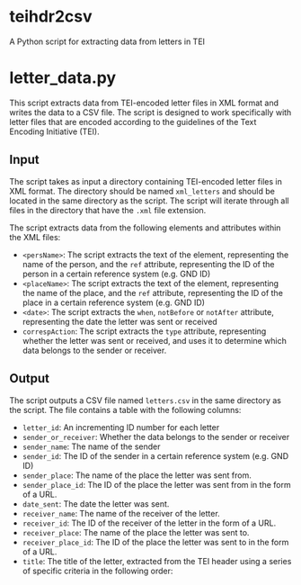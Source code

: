 # teihdr2csv
A Python script for extracting data from letters in TEI 


# letter_data.py

This script extracts data from TEI-encoded letter files in XML format and writes the data to a CSV file. The script is designed to work specifically with letter files that are encoded according to the guidelines of the Text Encoding Initiative (TEI).

## Input

The script takes as input a directory containing TEI-encoded letter files in XML format. The directory should be named `xml_letters` and should be located in the same directory as the script. The script will iterate through all files in the directory that have the `.xml` file extension.

The script extracts data from the following elements and attributes within the XML files:

-   `<persName>`: The script extracts the text of the element, representing the name of the person, and the `ref` attribute, representing the ID of the person in a certain reference system (e.g. GND ID)
-   `<placeName>`: The script extracts the text of the element, representing the name of the place, and the `ref` attribute, representing the ID of the place in a certain reference system (e.g. GND ID)
-   `<date>`: The script extracts the `when`, `notBefore` or `notAfter` attribute, representing the date the letter was sent or received
-   `correspAction`: The script extracts the `type` attribute, representing whether the letter was sent or received, and uses it to determine which data belongs to the sender or receiver.


## Output

The script outputs a CSV file named `letters.csv` in the same directory as the script. The file contains a table with the following columns:

-   `letter_id`: An incrementing ID number for each letter
-   `sender_or_receiver`: Whether the data belongs to the sender or receiver
-   `sender_name`: The name of the sender
-   `sender_id`: The ID of the sender in a certain reference system (e.g. GND ID)
-   `sender_place`: The name of the place the letter was sent from.
-   `sender_place_id`: The ID of the place the letter was sent from in the form of a URL.
-   `date_sent`: The date the letter was sent.
-   `receiver_name`: The name of the receiver of the letter.
-   `receiver_id`: The ID of the receiver of the letter in the form of a URL.
-   `receiver_place`: The name of the place the letter was sent to.
-   `receiver_place_id`: The ID of the place the letter was sent to in the form of a URL.
-    `title`: The title of the letter, extracted from the TEI header using a series of specific criteria in the following order: <title> element with no attributes, <title xml:lang="de">, <title type="main">, <title level="a">, <title level="a" n="1">, <title level="a" n="2">, <title n="digital">
-   `url`: The URL of the letter, extracted from the TEI header using the <publicationStmt> element and the <idno type="URLWeb"> element
-   `file_name`: The name of the file that the script iterated through, taken from the "xml_letters" folder.

The script only writes rows to the CSV file if it is able to extract information from the corresponding XML file. If the script is unable to extract information from an XML file, it prints a message to the console indicating the name of the file.

The script fills in the missing information with "n/a" in the CSV file if it's not able to extract it from the XML file.
